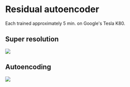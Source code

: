 # Residual autoencoder
Each trained approximately 5 min. on Google's Tesla K80.

## Super resolution
![](https://i.imgur.com/Pj7vHYs.png)

## Autoencoding
![](https://i.imgur.com/1p0P1CO.png)
